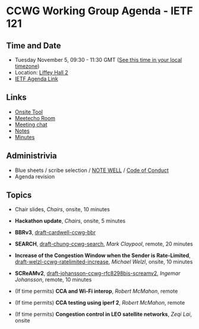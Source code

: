 # CCWG Working Group Agenda - IETF 121

## Time and Date

* Tuesday November 5, 09:30 - 11:30 GMT ([See this time in your local timezone](https://www.timeanddate.com/worldclock/fixedtime.html?msg=CCWG+at+IETF+121&iso=20241105T0930&p1=78&ah=2))
* Location: [Liffey Hall 2](https://datatracker.ietf.org/meeting/121/floor-plan?room=liffey-hall-2)
* [IETF Agenda Link](https://datatracker.ietf.org/meeting/121/agenda/?show=ccwg)

## Links

* [Onsite Tool](https://meetings.conf.meetecho.com/onsite121/?group=ccwg&short=ccwg&item=1)
* [Meetecho Room](https://meetings.conf.meetecho.com/ietf121/?group=ccwg&short=ccwg&item=1)
* [Meeting chat](https://zulip.ietf.org/#narrow/stream/ccwg)
* [Notes](https://notes.ietf.org/notes-ietf-121-ccwg)
* [Minutes](https://datatracker.ietf.org/doc/minutes-121-ccwg/)

## Administrivia

* Blue sheets / scribe selection / [NOTE WELL](https://www.ietf.org/about/note-well.html) / [Code of Conduct](https://www.rfc-editor.org/rfc/rfc7154.html)
* Agenda revision

## Topics

- Chair slides, _Chairs_, onsite, 10 minutes

- **Hackathon update**, _Chairs_, onsite, 5 minutes

- **BBRv3**, [draft-cardwell-ccwg-bbr](https://datatracker.ietf.org/doc/draft-cardwell-ccwg-bbr/)

- **SEARCH**, [draft-chung-ccwg-search](https://datatracker.ietf.org/doc/draft-chung-ccwg-search/), _Mark Claypool_, remote, 20 minutes

- **Increase of the Congestion Window when the Sender is Rate-Limited**, [draft-welzl-ccwg-ratelimited-increase](https://datatracker.ietf.org/doc/draft-welzl-ccwg-ratelimited-increase/), _Michael Welzl_, onsite, 10 minutes

- **SCReAMv2**, [draft-johansson-ccwg-rfc8298bis-screamv2](https://datatracker.ietf.org/doc/draft-johansson-ccwg-rfc8298bis-screamv2/), _Ingemar Johansson_, remote, 10 minutes

- (If time permits) **CCA and Wi-Fi interop**, _Robert McMahon_, remote

- (If time permits) **CCA testing using iperf 2**, _Robert McMahon_, remote

- (If time permits) **Congestion control in LEO satellite networks**, _Zeqi Lai_, onsite
